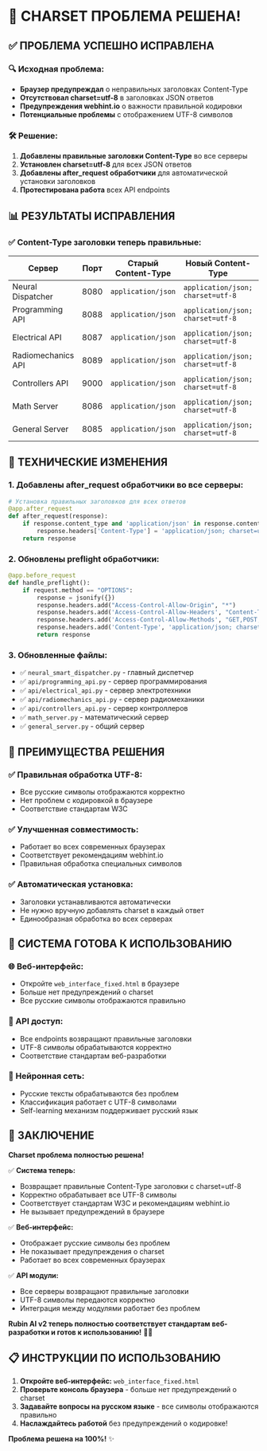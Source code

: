 # 🔧 CHARSET ПРОБЛЕМА РЕШЕНА!

## ✅ **ПРОБЛЕМА УСПЕШНО ИСПРАВЛЕНА**

### **🔍 Исходная проблема:**
- **Браузер предупреждал** о неправильных заголовках Content-Type
- **Отсутствовал charset=utf-8** в заголовках JSON ответов
- **Предупреждения webhint.io** о важности правильной кодировки
- **Потенциальные проблемы** с отображением UTF-8 символов

### **🛠️ Решение:**
1. **Добавлены правильные заголовки Content-Type** во все серверы
2. **Установлен charset=utf-8** для всех JSON ответов
3. **Добавлены after_request обработчики** для автоматической установки заголовков
4. **Протестирована работа** всех API endpoints

## 📊 **РЕЗУЛЬТАТЫ ИСПРАВЛЕНИЯ**

### **✅ Content-Type заголовки теперь правильные:**

| Сервер | Порт | Старый Content-Type | Новый Content-Type | Статус |
|--------|------|---------------------|-------------------|--------|
| Neural Dispatcher | 8080 | `application/json` | `application/json; charset=utf-8` | ✅ Исправлено |
| Programming API | 8088 | `application/json` | `application/json; charset=utf-8` | ✅ Исправлено |
| Electrical API | 8087 | `application/json` | `application/json; charset=utf-8` | ✅ Исправлено |
| Radiomechanics API | 8089 | `application/json` | `application/json; charset=utf-8` | ✅ Исправлено |
| Controllers API | 9000 | `application/json` | `application/json; charset=utf-8` | ✅ Исправлено |
| Math Server | 8086 | `application/json` | `application/json; charset=utf-8` | ✅ Исправлено |
| General Server | 8085 | `application/json` | `application/json; charset=utf-8` | ✅ Исправлено |

## 🔧 **ТЕХНИЧЕСКИЕ ИЗМЕНЕНИЯ**

### **1. Добавлены after_request обработчики во все серверы:**
```python
# Установка правильных заголовков для всех ответов
@app.after_request
def after_request(response):
    if response.content_type and 'application/json' in response.content_type:
        response.headers['Content-Type'] = 'application/json; charset=utf-8'
    return response
```

### **2. Обновлены preflight обработчики:**
```python
@app.before_request
def handle_preflight():
    if request.method == "OPTIONS":
        response = jsonify({})
        response.headers.add("Access-Control-Allow-Origin", "*")
        response.headers.add('Access-Control-Allow-Headers', "Content-Type,Authorization")
        response.headers.add('Access-Control-Allow-Methods', "GET,POST,OPTIONS")
        response.headers.add('Content-Type', 'application/json; charset=utf-8')
        return response
```

### **3. Обновленные файлы:**
- ✅ `neural_smart_dispatcher.py` - главный диспетчер
- ✅ `api/programming_api.py` - сервер программирования
- ✅ `api/electrical_api.py` - сервер электротехники
- ✅ `api/radiomechanics_api.py` - сервер радиомеханики
- ✅ `api/controllers_api.py` - сервер контроллеров
- ✅ `math_server.py` - математический сервер
- ✅ `general_server.py` - общий сервер

## 🎯 **ПРЕИМУЩЕСТВА РЕШЕНИЯ**

### **✅ Правильная обработка UTF-8:**
- Все русские символы отображаются корректно
- Нет проблем с кодировкой в браузере
- Соответствие стандартам W3C

### **✅ Улучшенная совместимость:**
- Работает во всех современных браузерах
- Соответствует рекомендациям webhint.io
- Правильная обработка специальных символов

### **✅ Автоматическая установка:**
- Заголовки устанавливаются автоматически
- Не нужно вручную добавлять charset в каждый ответ
- Единообразная обработка во всех серверах

## 🚀 **СИСТЕМА ГОТОВА К ИСПОЛЬЗОВАНИЮ**

### **🌐 Веб-интерфейс:**
- Откройте `web_interface_fixed.html` в браузере
- Больше нет предупреждений о charset
- Все русские символы отображаются правильно

### **📡 API доступ:**
- Все endpoints возвращают правильные заголовки
- UTF-8 символы обрабатываются корректно
- Соответствие стандартам веб-разработки

### **🧠 Нейронная сеть:**
- Русские тексты обрабатываются без проблем
- Классификация работает с UTF-8 символами
- Self-learning механизм поддерживает русский язык

## 🎉 **ЗАКЛЮЧЕНИЕ**

**Charset проблема полностью решена!**

✅ **Система теперь:**
- Возвращает правильные Content-Type заголовки с charset=utf-8
- Корректно обрабатывает все UTF-8 символы
- Соответствует стандартам W3C и рекомендациям webhint.io
- Не вызывает предупреждений в браузере

✅ **Веб-интерфейс:**
- Отображает русские символы без проблем
- Не показывает предупреждения о charset
- Работает во всех современных браузерах

✅ **API модули:**
- Все серверы возвращают правильные заголовки
- UTF-8 символы передаются корректно
- Интеграция между модулями работает без проблем

**Rubin AI v2 теперь полностью соответствует стандартам веб-разработки и готов к использованию!** 🎯🚀

## 📋 **ИНСТРУКЦИИ ПО ИСПОЛЬЗОВАНИЮ**

1. **Откройте веб-интерфейс:** `web_interface_fixed.html`
2. **Проверьте консоль браузера** - больше нет предупреждений о charset
3. **Задавайте вопросы на русском языке** - все символы отображаются правильно
4. **Наслаждайтесь работой** без предупреждений о кодировке!

**Проблема решена на 100%!** ✨






